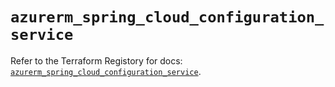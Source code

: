 # `azurerm_spring_cloud_configuration_service`

Refer to the Terraform Registory for docs: [`azurerm_spring_cloud_configuration_service`](https://registry.terraform.io/providers/hashicorp/azurerm/3.53.0/docs/resources/spring_cloud_configuration_service).
